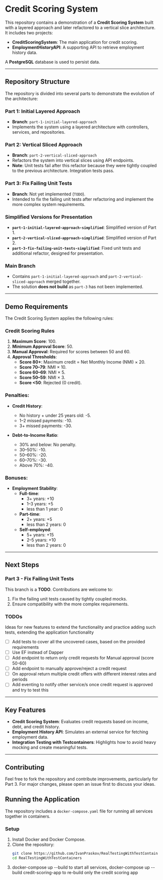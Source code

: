 # Credit Scoring System

This repository contains a demonstration of a **Credit Scoring System** built with a layered approach and later refactored to a vertical slice architecture. It includes two projects:  
- **CreditScoringSystem**: The main application for credit scoring.  
- **EmploymentHistoryAPI**: A supporting API to retrieve employment history data.  

A **PostgreSQL** database is used to persist data.  

---

## Repository Structure

The repository is divided into several parts to demonstrate the evolution of the architecture:

### **Part 1: Initial Layered Approach**
- **Branch**: `part-1-initial-layered-approach`
- Implements the system using a layered architecture with controllers, services, and repositories.

### **Part 2: Vertical Sliced Approach**
- **Branch**: `part-2-vertical-sliced-approach`
- Refactors the system into vertical slices using API endpoints.  
- **Note**: Unit tests fail after this refactor because they were tightly coupled to the previous architecture. Integration tests pass.

### **Part 3: Fix Failing Unit Tests**
- **Branch**: Not yet implemented (`TODO`).  
- Intended to fix the failing unit tests after refactoring and implement the more complex system requirements.  

### **Simplified Versions for Presentation**
- **`part-1-initial-layered-approach-simplified`**: Simplified version of Part 1.  
- **`part-2-vertical-sliced-approach-simplified`**: Simplified version of Part 2.  
- **`part-3-fix-failing-unit-tests-simplified`**: Fixed unit tests and additional refactor, designed for presentation.  

### **Main Branch**
- Contains `part-1-initial-layered-approach` and `part-2-vertical-sliced-approach` merged together.  
- The solution **does not build** as `part-3` has not been implemented.

---

## Demo Requirements

The Credit Scoring System applies the following rules:

### **Credit Scoring Rules**
1. **Maximum Score**: 100.  
2. **Minimum Approval Score**: 50.  
3. **Manual Approval**: Required for scores between 50 and 60.  
4. **Approval Thresholds**:
   - **Score 80+**: Maximum credit = Net Monthly Income (NMI) × 20.  
   - **Score 70–79**: NMI × 10.  
   - **Score 60–69**: NMI × 5.  
   - **Score 50–59**: NMI × 3.  
   - **Score <50**: Rejected (0 credit).  

### **Penalties**:
- **Credit History**:  
  - No history + under 25 years old: -5.  
  - 1–2 missed payments: -10.  
  - 3+ missed payments: -30.  

- **Debt-to-Income Ratio**:  
  - 30% and below: No penalty.  
  - 30–50%: -10.  
  - 50–60%: -20.  
  - 60–70%: -30.  
  - Above 70%: -40.  

### **Bonuses**:
- **Employment Stability**:  
  - **Full-time**:
      - 3+ years: +10
      - 1–3 years: +5
      - less than 1 year: 0
  - **Part-time**:
      - 2+ years: +5
      - less than 2 years: 0
  - **Self-employed**:
      - 5+ years: +15
      - 2–5 years: +10
      - less than 2 years: 0 

---

## Next Steps

### **Part 3 - Fix Failing Unit Tests**
This branch is a **TODO**. Contributions are welcome to:
1. Fix the failing unit tests caused by tightly coupled mocks.  
2. Ensure compatibility with the more complex requirements.  

### **TODOs**
Ideas for new features to extend the functionality and practice adding such tests, extending the application functionality
- [ ] Add tests to cover all the uncovered cases, based on the provided requirements
- [ ] Use EF instead of Dapper
- [ ] Add endpoint to return only credit requests for Manual approval (score 50-60)
- [ ] Add endpoint to manually approve/reject a credit request
- [ ] On approval return multiple credit offers with different interest rates and periods
- [ ] Add eventing to notify other service/s once credit request is approved and try to test this

---

## Key Features

- **Credit Scoring System**: Evaluates credit requests based on income, debt, and credit history.  
- **Employment History API**: Simulates an external service for fetching employment data.  
- **Integration Testing with Testcontainers**: Highlights how to avoid heavy mocking and create meaningful tests.  

---

## Contributing

Feel free to fork the repository and contribute improvements, particularly for Part 3. For major changes, please open an issue first to discuss your ideas.  

## Running the Application

The repository includes a `docker-compose.yaml` file for running all services together in containers.  

### **Setup**
1. Install Docker and Docker Compose.
2. Clone the repository:  
   ```bash
   git clone https://github.com/IvanPraskov/RealTestingWithTestContainers.git
   cd RealTestingWithTestContainers
3. docker-compose up --build to start all services, docker-compose up --build credit-scoring-app to re-build only the credit scoring app
